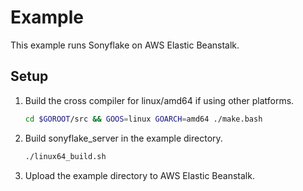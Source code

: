 # Example

This example runs Sonyflake on AWS Elastic Beanstalk.

## Setup

1. Build the cross compiler for linux/amd64 if using other platforms.

   ```bash
   cd $GOROOT/src && GOOS=linux GOARCH=amd64 ./make.bash
   ```

2. Build sonyflake_server in the example directory.

   ```bash
   ./linux64_build.sh
   ```

3. Upload the example directory to AWS Elastic Beanstalk.

